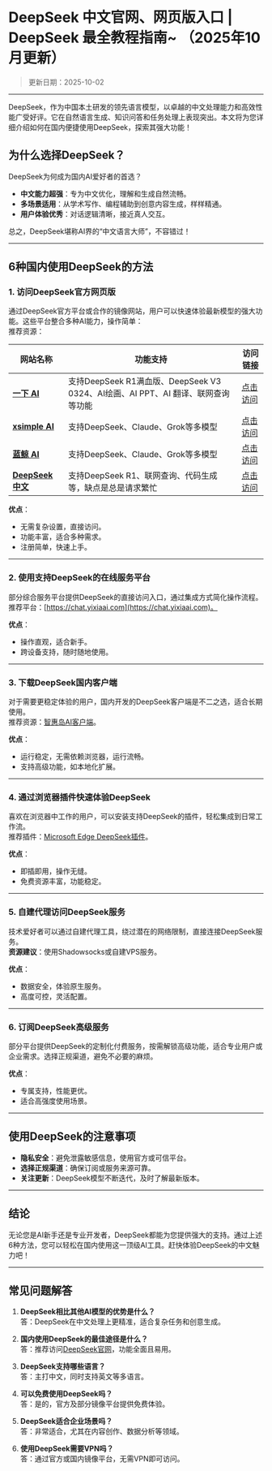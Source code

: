 

# **DeepSeek 中文官网、网页版入口 | DeepSeek 最全教程指南~ （2025年10月更新）**
> 更新日期：2025-10-02 
---

DeepSeek，作为中国本土研发的领先语言模型，以卓越的中文处理能力和高效性能广受好评。它在自然语言生成、知识问答和任务处理上表现突出。本文将为您详细介绍如何在国内便捷使用DeepSeek，探索其强大功能！

## **为什么选择DeepSeek？**

DeepSeek为何成为国内AI爱好者的首选？  
- **中文能力超强**：专为中文优化，理解和生成自然流畅。  
- **多场景适用**：从学术写作、编程辅助到创意内容生成，样样精通。  
- **用户体验优秀**：对话逻辑清晰，接近真人交互。  

总之，DeepSeek堪称AI界的“中文语言大师”，不容错过！

---


## **6种国内使用DeepSeek的方法**

### **1. 访问DeepSeek官方网页版**
通过DeepSeek官方平台或合作的镜像网站，用户可以快速体验最新模型的强大功能。这些平台整合多种AI能力，操作简单：  
推荐资源：  

| 网站名称 | 功能支持 | 访问链接 |
| --- | --- | --- |
| **[一下 AI](https://chat.yixiaai.com/)** | 支持DeepSeek R1满血版、DeepSeek V3 0324、AI绘画、AI PPT、AI 翻译、联网查询等功能 | [点击访问](https://deepseek-free.org/) |
| **[xsimple AI](https://xsimplechat.com/)** | 支持DeepSeek、Claude、Grok等多模型 | [点击访问](https://chat.chatgpt-chinese.com/) |
| **[蓝鲸 AI](https://ai.lanjingai.org/)** | 支持DeepSeek、Claude、Grok等多模型 | [点击访问](https://ai.chatgpt-chinese.com/) |
| **[DeepSeek 中文](https://www.deepseek.com)** | 支持DeepSeek R1、联网查询、代码生成等，缺点是总是请求繁忙 | [点击访问](https://www.deepseek.com) |


**优点**：  
- 无需复杂设置，直接访问。  
- 功能丰富，适合多种需求。  
- 注册简单，快速上手。  

---

### **2. 使用支持DeepSeek的在线服务平台**
部分综合服务平台提供DeepSeek的直接访问入口，通过集成方式简化操作流程。  
推荐平台：[https://chat.yixiaai.com](https://chat.yixiaai.com)。  

**优点**：  
- 操作直观，适合新手。  
- 跨设备支持，随时随地使用。  

---

### **3. 下载DeepSeek国内客户端**
对于需要更稳定体验的用户，国内开发的DeepSeek客户端是不二之选，适合长期使用。  
推荐资源：[智惠岛AI客户端](https://chatknow.lify.vip/software/AI%E6%99%BA%E6%85%A7%E5%B2%9B_1.0.0_x64_zh-CN.msi)。  

**优点**：  
- 运行稳定，无需依赖浏览器，运行流畅。  
- 支持高级功能，如本地化扩展。  

---

### **4. 通过浏览器插件快速体验DeepSeek**
喜欢在浏览器中工作的用户，可以安装支持DeepSeek的插件，轻松集成到日常工作流。  
推荐插件：[Microsoft Edge DeepSeek插件](https://microsoftedge.microsoft.com/addons/detail/deepseek-ai/hjklmnpobkhmpcgmamahahil)。  

**优点**：  
- 即插即用，操作无缝。  
- 免费资源丰富，功能稳定。  

---

### **5. 自建代理访问DeepSeek服务**
技术爱好者可以通过自建代理工具，绕过潜在的网络限制，直接连接DeepSeek服务。  
**资源建议**：使用Shadowsocks或自建VPS服务。  

**优点**：  
- 数据安全，体验原生服务。  
- 高度可控，灵活配置。  

---

### **6. 订阅DeepSeek高级服务**
部分平台提供DeepSeek的定制化付费服务，按需解锁高级功能，适合专业用户或企业需求。选择正规渠道，避免不必要的麻烦。  

**优点**：  
- 专属支持，性能更优。  
- 适合高强度使用场景。  

---

## **使用DeepSeek的注意事项**

- **隐私安全**：避免泄露敏感信息，使用官方或可信平台。  
- **选择正规渠道**：确保订阅或服务来源可靠。  
- **关注更新**：DeepSeek模型不断迭代，及时了解最新版本。  

---

## **结论**

无论您是AI新手还是专业开发者，DeepSeek都能为您提供强大的支持。通过上述6种方法，您可以轻松在国内使用这一顶级AI工具。赶快体验DeepSeek的中文魅力吧！

---

## **常见问题解答**

1. **DeepSeek相比其他AI模型的优势是什么？**  
   答：DeepSeek在中文处理上更精准，适合复杂任务和创意生成。  

2. **国内使用DeepSeek的最佳途径是什么？**  
   答：推荐访问[DeepSeek官网](https://www.deepseek.com)，功能全面且易用。  

3. **DeepSeek支持哪些语言？**  
   答：主打中文，同时支持英文等多语言。  

4. **可以免费使用DeepSeek吗？**  
   答：是的，官方及部分镜像平台提供免费体验。  

5. **DeepSeek适合企业场景吗？**  
   答：非常适合，尤其在内容创作、数据分析等领域。  

6. **使用DeepSeek需要VPN吗？**  
   答：通过官方或国内镜像平台，无需VPN即可访问。  

